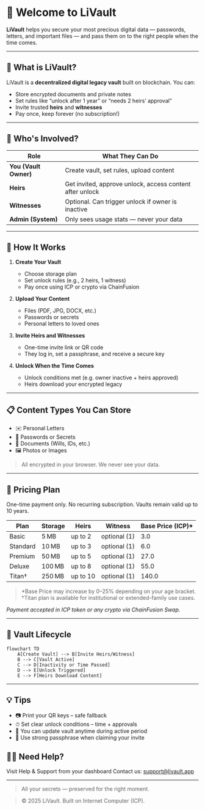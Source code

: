 # 👋 Welcome to LiVault

**LiVault** helps you secure your most precious digital data — passwords, letters, and important files — and pass them on to the right people when the time comes.

---

## 🧭 What is LiVault?

LiVault is a **decentralized digital legacy vault** built on blockchain. You can:
- Store encrypted documents and private notes
- Set rules like “unlock after 1 year” or “needs 2 heirs’ approval”
- Invite trusted **heirs** and **witnesses**
- Pay once, keep forever (no subscription!)

---

## 👥 Who's Involved?

| Role | What They Can Do |
|------|------------------|
| **You (Vault Owner)** | Create vault, set rules, upload content |
| **Heirs** | Get invited, approve unlock, access content after unlock |
| **Witnesses** | Optional. Can trigger unlock if owner is inactive |
| **Admin (System)** | Only sees usage stats — never your data |

---

## 🔐 How It Works

1. **Create Your Vault**
   - Choose storage plan
   - Set unlock rules (e.g., 2 heirs, 1 witness)
   - Pay once using ICP or crypto via ChainFusion

2. **Upload Your Content**
   - Files (PDF, JPG, DOCX, etc.)
   - Passwords or secrets
   - Personal letters to loved ones

3. **Invite Heirs and Witnesses**
   - One-time invite link or QR code
   - They log in, set a passphrase, and receive a secure key

4. **Unlock When the Time Comes**
   - Unlock conditions met (e.g. owner inactive + heirs approved)
   - Heirs download your encrypted legacy

---

## 📋 Content Types You Can Store

- ✉️ Personal Letters
- 🔐 Passwords or Secrets
- 📄 Documents (Wills, IDs, etc.)
- 🖼 Photos or Images

> All encrypted in your browser. We never see your data.

---

## 💸 Pricing Plan

One-time payment only. No recurring subscription. Vaults remain valid up to 10 years.

| Plan      | Storage | Heirs | Witness | Base Price (ICP)* |
|-----------|---------|-------|---------|-------------------|
| Basic     | 5 MB    | up to 2 | optional (1) | 3.0       |
| Standard  | 10 MB   | up to 3 | optional (1) | 6.0        |
| Premium   | 50 MB   | up to 5 | optional (1) | 27.0        |
| Deluxe    | 100 MB  | up to 8 | optional (1) | 55.0        |
| Titan†    | 250 MB  | up to 10 | optional (1) | 140.0         |

> *Base Price may increase by 0–25% depending on your age bracket.
> †Titan plan is available for institutional or extended-family use cases.

*Payment accepted in ICP token or any crypto via ChainFusion Swap.*

---

## 📅 Vault Lifecycle

```mermaid
flowchart TD
    A[Create Vault] --> B[Invite Heirs/Witness]
    B --> C[Vault Active]
    C --> D[Inactivity or Time Passed]
    D --> E[Unlock Triggered]
    E --> F[Heirs Download Content]
```

---

## 💡 Tips
- 📷 Print your QR keys – safe fallback
- ⏱ Set clear unlock conditions – time + approvals
- 🔄 You can update vault anytime during active period
- 🔐 Use strong passphrase when claiming your invite

## 🧑‍💻 Need Help?
Visit Help & Support from your dashboard
Contact us: support@livault.app

---

> All your secrets — preserved for the right moment.

> © 2025 LiVault. Built on Internet Computer (ICP).